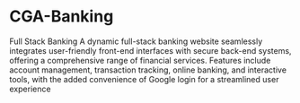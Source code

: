# CGA-Banking
Full Stack Banking 
A dynamic full-stack banking website seamlessly integrates user-friendly front-end interfaces with secure back-end systems, offering a comprehensive range of financial services. Features include account management, transaction tracking, online banking, and interactive tools, with the added convenience of Google login for a streamlined user experience
